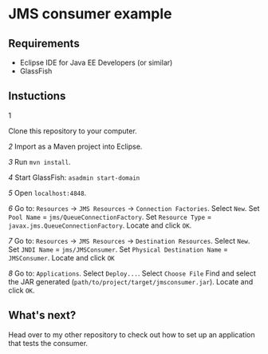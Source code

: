 # JMS consumer example

## Requirements
- Eclipse IDE for Java EE Developers (or similar)
- GlassFish


## Instuctions

1

Clone this repository to your computer.

*2*
Import as a Maven project into Eclipse.

*3*
Run `mvn install`.

*4*
Start GlassFish: `asadmin start-domain`

*5*
Open `localhost:4848`.

*6*
Go to:
`Resources` -> `JMS Resources` -> `Connection Factories`.
Select `New`.
Set `Pool Name` = `jms/QueueConnectionFactory`.
Set `Resource Type` = `javax.jms.QueueConnectionFactory`.
Locate and click `OK`.

*7*
Go to:
`Resources` -> `JMS Resources` -> `Destination Resources`.
Select `New`.
Set `JNDI Name` = `jms/JMSConsumer`.
Set `Physical Destination Name` = `JMSConsumer`.
Locate and click `OK`

*8*
Go to:
`Applications`.
Select `Deploy...`.
Select `Choose File`
Find and select the JAR generated (`path/to/project/target/jmsconsumer.jar`).
Locate and click `OK`.

## What's next?

Head over to my other repository to check out how to set up an application that
tests the consumer.
